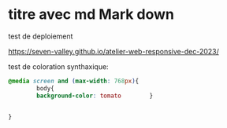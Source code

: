 # titre avec md Mark down
test de deploiement

https://seven-valley.github.io/atelier-web-responsive-dec-2023/

test de coloration synthaxique:
```css
@media screen and (max-width: 768px){
	 	body{
        background-color: tomato		}


}
```